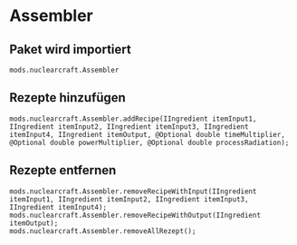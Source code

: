 # Assembler

## Paket wird importiert
`mods.nuclearcraft.Assembler`

## Rezepte hinzufügen
```zenscript
mods.nuclearcraft.Assembler.addRecipe(IIngredient itemInput1, IIngredient itemInput2, IIngredient itemInput3, IIngredient itemInput4, IIngredient itemOutput, @Optional double timeMultiplier, @Optional double powerMultiplier, @Optional double processRadiation);
```

## Rezepte entfernen
```zenscript
mods.nuclearcraft.Assembler.removeRecipeWithInput(IIngredient itemInput1, IIngredient itemInput2, IIngredient itemInput3, IIngredient itemInput4);
mods.nuclearcraft.Assembler.removeRecipeWithOutput(IIngredient itemOutput);
mods.nuclearcraft.Assembler.removeAllRezept();
```